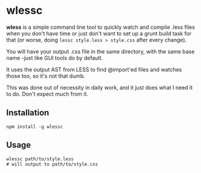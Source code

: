 # wlessc #

**wless** is a simple command line tool to quickly watch and compile .less files when you don't have time or just don't want to set up a grunt build task for that (or worse, doing `lessc style.less > style.css` after every change).

You will have your output .css file in the same directory, with the same base name -just like GUI tools do by default.

It uses the output AST from LESS to find @import'ed files and watches those too, so it's not that dumb. 

This was done out of necessity in daily work, and it just does what I need it to do. Don't expect much from it.

## Installation ##
`npm install -g wlessc`

## Usage ##
    wlessc path/to/style.less
    # will output to path/to/style.css